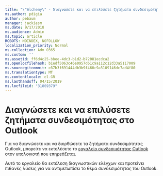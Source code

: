 ```yaml
---
title: "\"Alchemy\" - διαγνώσετε και να επιλύσετε ζητήματα συνδεσιμότητας στο Outlook"
ms.author: pdigia
author: pebaum
manager: jackiesm
ms.date: 9/17/2018
ms.audience: Admin
ms.topic: article
ROBOTS: NOINDEX, NOFOLLOW
localization_priority: Normal
ms.collection: Adm_O365
ms.custom: ''
ms.assetid: ff6d4c25-bbee-4dc3-b1d2-b72081ecdca2
ms.openlocfilehash: b1edf5063c46e0957d61c9a112c12d33a5117009
ms.sourcegitcommit: e87b3f691444db3b9f460c9a3109146dc7ad4f80
ms.translationtype: MT
ms.contentlocale: el-GR
ms.lasthandoff: 04/15/2019
ms.locfileid: "31869379"
---
```

# <a name="diagnose-and-resolve-outlook-connectivity-issues"></a>Διαγνώσετε και να επιλύσετε ζητήματα συνδεσιμότητας στο Outlook

Για να διαγνώσετε και να διορθώσετε τα ζητήματα συνδεσιμότητας Outlook, μπορείτε να εκτελέσετε το [εργαλείο συνδεσιμότητας Outlook](https://aka.ms/SaRA-OutlookDisconnect-Alchemy) στον υπολογιστή που επηρεάζεται. 
  
Αυτό το εργαλείο θα εκτέλεση διαγνωστικών ελέγχων και προτείνει πιθανές λύσεις για να αντιμετωπίσει το θέμα συνδεσιμότητας του Outlook.
  

